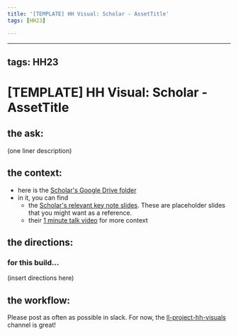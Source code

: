 ```yaml
---
title: '[TEMPLATE] HH Visual: Scholar - AssetTitle'
tags: [HH23]

---
```


---
tags: HH23
---

# [TEMPLATE] HH Visual: Scholar - AssetTitle
## the ask:
(one liner description)





## the context:
* here is the [Scholar's Google Drive folder]()
* in it, you can find 
    * the [Scholar's relevant key note slides](). These are placeholder slides that you might want as a reference.
    * their [1 minute talk video]() for more context 



## the directions:
### for this build...
(insert directions here)

## the workflow:

Please post as often as possible in slack. For now, the [ll-project-hh-visuals](https://bokcenter.slack.com/archives/C06GCAZPGRZ) channel is great!









